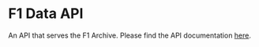 # F1 Data API

An API that serves the F1 Archive. Please find the API documentation [here](https://github.com/Jacobbrewer1/f1-data-docs).
